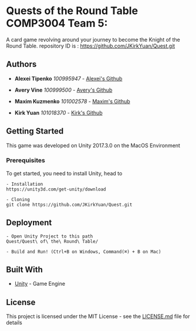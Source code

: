 # Quests of the Round Table COMP3004 Team 5:

A card game revolving around your journey to become the Knight of the Round Table.
repository ID is : https://github.com/JKirkYuan/Quest.git

## Authors

* **Alexei Tipenko** *100995947* - [Alexei's Github](https://github.com/AlexeiTipenko)

* **Avery Vine** *100999500* - [Avery's Github](https://github.com/AveryVine)

* **Maxim Kuzmenko** *101002578* - [Maxim's Github](https://github.com/lifeofcows)

* **Kirk Yuan** *101018370* -  [Kirk's Github](https://github.com/JKirkYuan)

## Getting Started

This game was developed on Unity 2017.3.0 on the MacOS Environment

### Prerequisites

To get started, you need to install Unity, head to

```
- Installation
https://unity3d.com/get-unity/download

- Cloning
git clone https://github.com/JKirkYuan/Quest.git
```

## Deployment

```
- Open Unity Project to this path
Quest/Quest\ of\ the\ Round\ Table/

- Build and Run! (Ctrl+B on Windows, Command(⌘) + B on Mac)
```



## Built With

* [Unity](https://unity3d.com/) - Game Engine


## License

This project is licensed under the MIT License - see the [LICENSE.md](LICENSE.md) file for details
